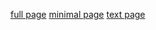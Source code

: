 <a href="assets/page-full.html" id="link-full" class="yui3-pjax">full page</a> <a href="assets/page-minimal.html" id="link-minimal" class="yui3-pjax">minimal page</a> <a href="assets/page-text.html" id="link-text" class="yui3-pjax">text page</a>

